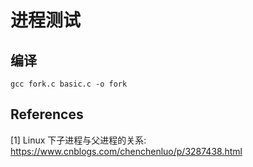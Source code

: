 # 进程测试

## 编译

```shell
gcc fork.c basic.c -o fork
```

## References

[1] Linux 下子进程与父进程的关系: https://www.cnblogs.com/chenchenluo/p/3287438.html